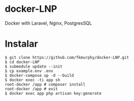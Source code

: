 # docker-LNP
Docker with Laravel, Nginx, PostgresSQL

# Instalar

```
$ git clone https://github.com/fkmurphy/docker-LNP.git
$ cd docker-LNP
$ submodule update --init 
$ cp example.env .env
$ docker-compose up -d --build
$ docker exec -ti app sh
root-docker /app # composer install
root-docker /app # exit
$ docker exec app php artisan key:generate
```

